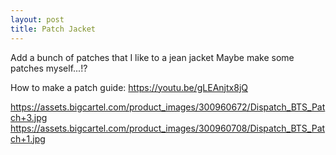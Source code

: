 ```yaml
---
layout: post
title: Patch Jacket
---
```


Add a bunch of patches that I like to a jean jacket
Maybe make some patches myself...!?

How to make a patch guide: <https://youtu.be/gLEAnjtx8jQ>

<https://assets.bigcartel.com/product_images/300960672/Dispatch_BTS_Patch+3.jpg>
<https://assets.bigcartel.com/product_images/300960708/Dispatch_BTS_Patch+1.jpg>
